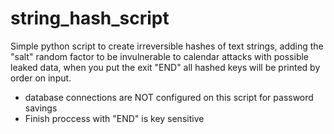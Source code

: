 # string_hash_script
Simple python script to create irreversible hashes of text strings, adding the "salt" random 
factor to be invulnerable to calendar attacks with possible leaked data, when you put the exit "END" all hashed keys will be printed by order on input.
* database connections are NOT configured on this script for password savings
* Finish proccess with "END" is key sensitive
